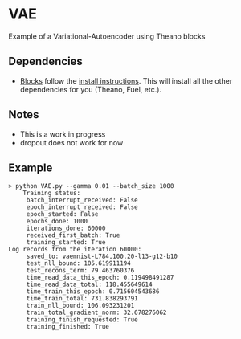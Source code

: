 # VAE
Example of a Variational-Autoencoder using Theano blocks

Dependencies
------------
 * [Blocks](https://github.com/bartvm/blocks) follow
the [install instructions](http://blocks.readthedocs.org/en/latest/setup.html).
This will install all the other dependencies for you (Theano, Fuel, etc.).

Notes
-----
 * This is a work in progress
 * dropout does not work for now
 
Example
-------
    > python VAE.py --gamma 0.01 --batch_size 1000
        Training status:
         batch_interrupt_received: False
         epoch_interrupt_received: False
         epoch_started: False
         epochs_done: 1000
         iterations_done: 60000
         received_first_batch: True
         training_started: True
    Log records from the iteration 60000:
         saved_to: vaemnist-L784,100,20-l13-g12-b10
         test_nll_bound: 105.619911194
         test_recons_term: 79.463760376
         time_read_data_this_epoch: 0.119498491287
         time_read_data_total: 118.455649614
         time_train_this_epoch: 0.715604543686
         time_train_total: 731.838293791
         train_nll_bound: 106.093231201
         train_total_gradient_norm: 32.678276062
         training_finish_requested: True
         training_finished: True